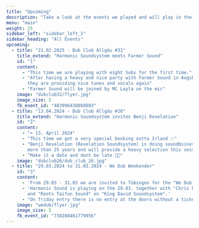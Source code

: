 ```yaml
---
title: "Upcoming"
description: "Take a look at the events we played and will play in the future"
menu: "main"
weight: 25
sidebar_left: "sidebar_left_1"
sidebar_heading: "All Events"
upcoming:
  - title: "21.02.2025 - Dub Club Allgäu #31"
    title_extend: "Harmonic Soundsystem meets Farmer Sound"
    id: "1"
    content:
      - "This time we are playing with eight Subs for the first time."
      - "After having a heavy and nice party with Farmer Sound in Augsburg on 31.12.2024 \
        they are providing nice tunes and vocals again"
      - "Farmer Sound will be joined by MC Layla on the mic"
    image: "dubclub32/flyer.jpg"
    image_size: 5
    fb_event_id: "483996438080803"
  - title: "13.04.2024 - Dub Club Allgäu #26"
    title_extend: "Harmonic Soundsystem invites Benji Revelation"
    id: "2"
    content:
      - "➡️ 13. April 2024"
      - "This time we got a very special booking outta Irland 💥"
      - "Benji Revelation (Revelation Soundsystem) is doing soundbsiness for \
        more than 25 years and will provide a heavy selection this session ❤️💛💚"
      - "Make it a date and dont be late 💯🔥"
    image: "dubclub26/dub_club_26.jpg"
  - title: "29.03.2024 to 31.03.2024 - We Dub Weekender"
    id: "3"
    content:
      - 'From 29.03 - 31.03 we are invited to Tübingen for the "We Dub Weekender".'
      - 'Harmonic Sound is playing on the 29.03. together with "Chris Lion Paw"
        and "Roots Taifun Sound" on "King David Soundsystem".'
      - "On friday entry there is no entry at the doors without a ticket. Please get a ticket online"
    image: "wedub/flyer.jpg"
    image_size: 5
    fb_event_id: "738288461779956"
---
```

